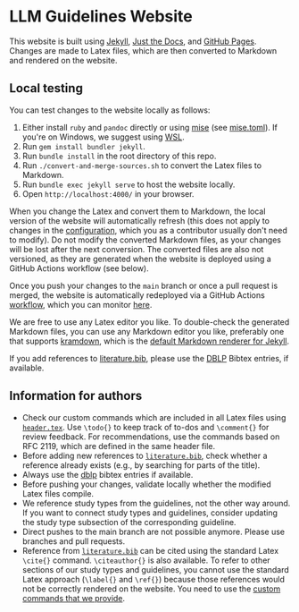 # LLM Guidelines Website

This website is built using [Jekyll](https://jekyllrb.com/), [Just the Docs](https://just-the-docs.github.io/just-the-docs/), and [GitHub Pages](https://pages.github.com/).
Changes are made to Latex files, which are then converted to Markdown and rendered on the website.

## Local testing

You can test changes to the website locally as follows:

1. Either install `ruby` and `pandoc` directly or using [mise](https://asdf-vm.com/) (see [mise.toml](https://github.com/se-ubt/llm-guidelines-website/blob/main/mise.toml)). If you're on Windows, we suggest using [WSL](https://learn.microsoft.com/en-us/windows/wsl/install).
2. Run `gem install bundler jekyll`.
3. Run `bundle install` in the root directory of this repo.
4. Run `./convert-and-merge-sources.sh` to convert the Latex files to Markdown.
5. Run `bundle exec jekyll serve` to host the website locally.
6. Open `http://localhost:4000/` in your browser.

When you change the Latex and convert them to Markdown, the local version of the website will automatically refresh (this does not apply to changes in the [configuration](https://github.com/se-ubt/llm-guidelines-website/blob/main/_config.yml), which you as a contributor usually don't need to modify).
Do not modify the converted Markdown files, as your changes will be lost after the next conversion.
The converted files are also not versioned, as they are generated when the website is deployed using a GitHub Actions workflow (see below).

Once you push your changes to the `main` branch or once a pull request is merged, the website is automatically redeployed via a GitHub Actions [workflow](https://github.com/se-ubt/llm-guidelines-website/blob/main/.github/workflows/pages.yml), which you can monitor [here](https://github.com/se-ubt/llm-guidelines-website/actions).

We are free to use any Latex editor you like.
To double-check the generated Markdown files, you can use any Markdown editor you like, preferably one that supports [kramdown](https://kramdown.gettalong.org/), which is the [default Markdown renderer for Jekyll](https://jekyllrb.com/docs/configuration/markdown/#kramdown).

If you add references to [literature.bib](https://github.com/se-ubt/llm-guidelines-website/blob/main/literature.bib), please use the [DBLP](https://dblp.org/) Bibtex entries, if available.

## Information for authors

* Check our custom commands which are included in all Latex files using [`header.tex`](https://github.com/se-ubt/llm-guidelines-website/blob/main/header.tex). Use `\todo{}` to keep track of to-dos and `\comment{}` for review feedback. For recommendations, use the commands based on RFC 2119, which are defined in the same header file.
* Before adding new references to [`literature.bib`](https://github.com/se-ubt/llm-guidelines-website/blob/main/literature.bib), check whether a reference already exists (e.g., by searching for parts of the title).
* Always use the [dblp](https://dblp.org/) bibtex entries if available.
* Before pushing your changes, validate locally whether the modified Latex files compile.
* We reference study types from the guidelines, not the other way around. If you want to connect study types and guidelines, consider updating the study type subsection of the corresponding guideline.
* Direct pushes to the main branch are not possible anymore. Please use branches and pull requests.
* Reference from [`literature.bib`](https://github.com/se-ubt/llm-guidelines-website/blob/main/literature.bib) can be cited using the standard Latex `\cite{}` command. `\citeauthor{}` is also available. To refer to other sections of our study types and guidelines, you cannot use the standard Latex approach (`\label{}` and `\ref{}`) because those references would not be correctly rendered on the website. You need to use the [custom commands that we provide](https://github.com/se-uhd/llm-guidelines-website/blob/6e63dffb404e3d273b2cd6f0781beb783e166ffa/header.tex#L51-L77).

